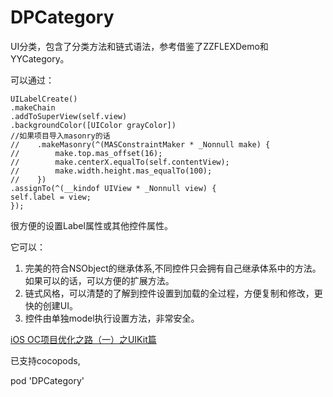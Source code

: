 # DPCategory
UI分类，包含了分类方法和链式语法，参考借鉴了ZZFLEXDemo和YYCategory。

可以通过：

```
UILabelCreate()
.makeChain
.addToSuperView(self.view)
.backgroundColor([UIColor grayColor])
//如果项目导入masonry的话
//    .makeMasonry(^(MASConstraintMaker * _Nonnull make) {
//        make.top.mas_offset(16);
//        make.centerX.equalTo(self.contentView);
//        make.width.height.mas_equalTo(100);
//    })
.assignTo(^(__kindof UIView * _Nonnull view) {
self.label = view;
});
```
很方便的设置Label属性或其他控件属性。

它可以：

1. 完美的符合NSObject的继承体系,不同控件只会拥有自己继承体系中的方法。如果可以的话，可以方便的扩展方法。
2. 链式风格，可以清楚的了解到控件设置到加载的全过程，方便复制和修改，更快的创建UI。
3. 控件由单独model执行设置方法，非常安全。

[iOS OC项目优化之路（一）之UIKit篇](https://www.jianshu.com/p/7c64ab931dc7)

已支持cocopods,

pod 'DPCategory'
